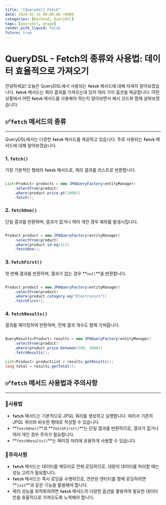 ```yaml
---
title: "[Querydsl] Fetch"
date: 2024-01-15 00:00:00 +0900
categories: [Backend, Querydsl]
tags: [querydsl, qtype]
render_with_liquid: false
future: true
---
```


# **QueryDSL - Fetch의 종류와 사용법: 데이터 효율적으로 가져오기**

안녕하세요! 오늘은 QueryDSL에서 사용되는 **`fetch`** 메서드에 대해 자세히 알아보겠습니다. **`fetch`** 메서드는 쿼리 결과를 가져오는데 있어 여러 가지 옵션을 제공합니다. 어떤 상황에서 어떤 **`fetch`** 메서드를 사용해야 하는지 알아보면서 예시 코드와 함께 살펴보겠습니다.

## ✅**`fetch` 메서드의 종류**

---

QueryDSL에서는 다양한 **`fetch`** 메서드를 제공하고 있습니다. 주로 사용되는 **`fetch`** 메서드에 대해 알아보겠습니다.

### **1. `fetch()`**

가장 기본적인 형태의 **`fetch`** 메서드로, 쿼리 결과를 리스트로 반환합니다.

```java

List<Product> products = new JPAQueryFactory(entityManager)
    .selectFrom(product)
    .where(product.price.gt(1000))
    .fetch();

```

### **2. `fetchOne()`**

단일 결과를 반환하며, 결과가 없거나 여러 개인 경우 예외를 발생시킵니다.

```java

Product product = new JPAQueryFactory(entityManager)
    .selectFrom(product)
    .where(product.id.eq(1L))
    .fetchOne();

```

### **3. `fetchFirst()`**

첫 번째 결과를 반환하며, 결과가 없는 경우 **`null`**을 반환합니다.

```java

Product product = new JPAQueryFactory(entityManager)
    .selectFrom(product)
    .where(product.category.eq("Electronics"))
    .fetchFirst();

```

### **4. `fetchResults()`**

결과를 페이징하여 반환하며, 전체 결과 개수도 함께 가져옵니다.

```java

QueryResults<Product> results = new JPAQueryFactory(entityManager)
    .selectFrom(product)
    .where(product.price.between(500, 1000))
    .fetchResults();

List<Product> productList = results.getResults();
long total = results.getTotal();

```

## ✅**`fetch` 메서드 사용법과 주의사항**

---

### 📌**사용법**

- **`fetch`** 메서드는 기본적으로 JPQL 쿼리를 생성하고 실행합니다. 따라서 기존의 JPQL 쿼리와 비슷한 형태로 작성할 수 있습니다.
- **`fetchOne()`**과 **`fetchFirst()`**는 단일 결과를 반환하므로, 결과가 없거나 여러 개인 경우 주의가 필요합니다.
- **`fetchResults()`**는 페이징 처리에 유용하게 사용할 수 있습니다.

### 📌**주의사항**

- **`fetch`** 메서드는 데이터를 메모리로 전체 로딩하므로, 대량의 데이터를 처리할 때는 성능 고려가 필요합니다.
- **`fetch`** 메서드는 즉시 로딩을 수행하므로, 연관된 엔티티를 함께 로딩하려면 **`join`**과 같은 기능을 활용해야 합니다.
- 쿼리 성능을 최적화하려면 **`fetch`** 메서드의 다양한 옵션을 활용하여 필요한 데이터만을 효율적으로 가져오도록 노력해야 합니다.
